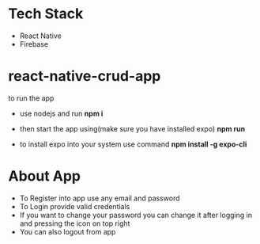 # Tech Stack
  - React Native
  - Firebase

# react-native-crud-app
to run the app
 - use nodejs and run
  **npm i**
 - then start the app using(make sure you have installed expo) 
  **npm run**

 - to install expo into your system use command **npm install -g expo-cli**

# About App 
- To Register into app use any email and password
- To Login provide valid credentials
- If you want to change your password you can change it after logging in and pressing the icon on top right
- You can also logout from app